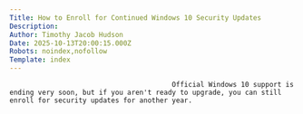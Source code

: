 ```yaml
---
Title: How to Enroll for Continued Windows 10 Security Updates
Description: 
Author: Timothy Jacob Hudson
Date: 2025-10-13T20:00:15.000Z
Robots: noindex,nofollow
Template: index
---
```


                                            Official Windows 10 support is ending very soon, but if you aren't ready to upgrade, you can still enroll for security updates for another year.
                                        